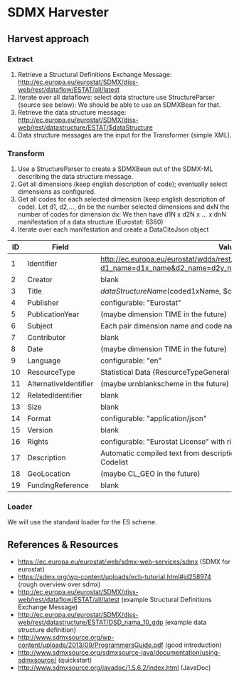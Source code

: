 # SDMX Harvester

## Harvest approach

### Extract

1. Retrieve a Structural Definitions Exchange Message: http://ec.europa.eu/eurostat/SDMX/diss-web/rest/dataflow/ESTAT/all/latest
2. Iterate over all dataflows: select data structure use StructureParser (source see below): We should be able to use an SDMXBean for that.
3. Retrieve the data structure message: http://ec.europa.eu/eurostat/SDMX/diss-web/rest/datastructure/ESTAT/$dataStructure
4. Data structure messages are the input for the Transformer (simple XML).


### Transform

1. Use a StructureParser to create a SDMXBean out of the SDMX-ML describing the data structure message.
2. Get all dimensions (keep english description of code); eventually select dimensions as configured.
3. Get all codes for each selected dimension (keep english description of code).
   Let d1, d2,..., dn be the number selected dimensions and dxN the number of codes for dimension dx: We then have d1N x d2N x ... x dnN manifestation of a data structure (Eurostat: 6360)
4. Iterate over each manifestation and create a DataCiteJson object


| ID | Field                    | Value |
| ---|--------------------------|-------|
| 1  | Identifier               | http://ec.europa.eu/eurostat/wdds/rest/data/v2.1/json/en/$dataStructureId?d1_name=d1x_name&d2_name=d2y_name...dn_name=d2z_name |
| 2  | Creator                  | blank |
| 3  | Title                    | $dataStructureName ($coded1xName, $coded2yName, ... $codednzName) |
| 4  | Publisher                | configurable: "Eurostat" |
| 5  | PublicationYear          | (maybe dimension TIME in the future) |
| 6  | Subject                  | Each pair dimension name and code name a subject |
| 7  | Contributor              | blank |
| 8  | Date                     | (maybe dimension TIME in the future) |
| 9  | Language                 | configurable: "en" |
| 10 | ResourceType             | Statistical Data (ResourceTypeGeneral |  Dataset) |
| 11 | AlternativeIdentifier    | (maybe urnblankscheme in the future) |
| 12 | RelatedIdentifier        | blank |
| 13 | Size                     | blank |
| 14 | Format                   | configurable: "application/json" |
| 15 | Version                  | blank |
| 16 | Rights                   | configurable: "Eurostat License" with rightsUri set to "https | //ec.europa.eu/eurostat/about/policies/copyright" (configurable) |
| 17 | Description              | Automatic compiled text from descriptions of data flows, dimensions and Codelist |
| 18 | GeoLocation              | (maybe CL_GEO in the future) |
| 19 | FundingReference         | blank |

### Loader

We will use the standard loader for the ES scheme.

## References & Resources

* https://ec.europa.eu/eurostat/web/sdmx-web-services/sdmx (SDMX for eurostat)
* https://sdmx.org/wp-content/uploads/ecb-tutorial.html#id258974  (rough overview over sdmx)
* http://ec.europa.eu/eurostat/SDMX/diss-web/rest/dataflow/ESTAT/all/latest (example  Structural Definitions Exchange Message)
* http://ec.europa.eu/eurostat/SDMX/diss-web/rest/datastructure/ESTAT/DSD_nama_10_gdp (example data structure definition)
* http://www.sdmxsource.org/wp-content/uploads/2013/09/ProgrammersGuide.pdf (good introduction)
* http://www.sdmxsource.org/sdmxsource-java/documentation/using-sdmxsource/ (quickstart)
* http://www.sdmxsource.org/javadoc/1.5.6.2/index.html (JavaDoc)
